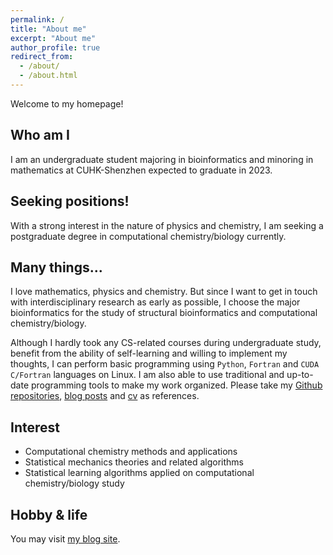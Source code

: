```yaml
---
permalink: /
title: "About me"
excerpt: "About me"
author_profile: true
redirect_from: 
  - /about/
  - /about.html
---
```

Welcome to my homepage!

## Who am I
I am an undergraduate student majoring in bioinformatics and minoring in mathematics at CUHK-Shenzhen expected to graduate in 2023.

## Seeking positions!
With a strong interest in the nature of physics and chemistry, I am seeking a postgraduate degree in computational chemistry/biology currently.

## Many things...
I love mathematics, physics and chemistry. But since I want to get in touch with interdisciplinary research as early as possible, I choose the major bioinformatics for the study of structural bioinformatics and computational chemistry/biology.

Although I hardly took any CS-related courses during undergraduate study, benefit from the ability of self-learning and willing to implement my thoughts, I can perform basic programming using `Python`, `Fortran` and `CUDA C/Fortran` languages on Linux. I am also able to use traditional and up-to-date programming tools to make my work organized. Please take my [Github repositories](https://github.com/haoran0115), [blog posts](year-archive/) and [cv](cv/cv.pdf) as references.

## Interest
* Computational chemistry methods and applications
* Statistical mechanics theories and related algorithms
* Statistical learning algorithms applied on computational chemistry/biology study

## Hobby & life
You may visit [my blog site](https://zein0115.github.io).


